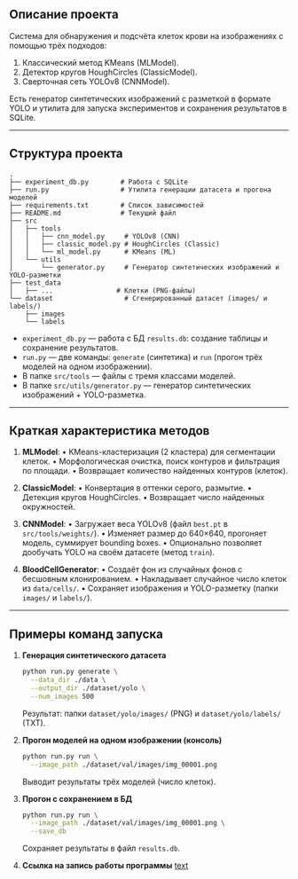 ## Описание проекта

Система для обнаружения и подсчёта клеток крови на изображениях с помощью трёх подходов:

1. Классический метод KMeans (MLModel).
2. Детектор кругов HoughCircles (ClassicModel).
3. Сверточная сеть YOLOv8 (CNNModel).

Есть генератор синтетических изображений с разметкой в формате YOLO и утилита для запуска экспериментов и сохранения результатов в SQLite.

---

## Структура проекта

```
.
├── experiment_db.py        # Работа с SQLite
├── run.py                  # Утилита генерации датасета и прогона моделей
├── requirements.txt        # Список зависимостей
├── README.md               # Текущий файл
├── src
│   ├── tools
│   │   ├── cnn_model.py     # YOLOv8 (CNN)
│   │   ├── classic_model.py # HoughCircles (Classic)
│   │   └── ml_model.py      # KMeans (ML)
│   └── utils
│       └── generator.py     # Генератор синтетических изображений и YOLO-разметки
├── test_data
│   ├── ...                # Клетки (PNG-файлы)
└── dataset                  # Сгенерированный датасет (images/ и labels/)
    ├── images
    └── labels
```

* `experiment_db.py` — работа с БД `results.db`: создание таблицы и сохранение результатов.
* `run.py` — две команды: `generate` (синтетика) и `run` (прогон трёх моделей на одном изображении).
* В папке `src/tools` — файлы с тремя классами моделей.
* В папке `src/utils/generator.py` — генератор синтетических изображений + YOLO-разметка.

---

## Краткая характеристика методов

1. **MLModel**:
   • KMeans-кластеризация (2 кластера) для сегментации клеток.
   • Морфологическая очистка, поиск контуров и фильтрация по площади.
   • Возвращает количество найденных контуров (клеток).

2. **ClassicModel**:
   • Конвертация в оттенки серого, размытие.
   • Детекция кругов HoughCircles.
   • Возвращает число найденных окружностей.

3. **CNNModel**:
   • Загружает веса YOLOv8 (файл `best.pt` в `src/tools/weights/`).
   • Изменяет размер до 640×640, прогоняет модель, суммирует bounding boxes.
   • Опционально позволяет дообучать YOLO на своём датасете (метод `train`).

4. **BloodCellGenerator**:
   • Создаёт фон из случайных фонов с бесшовным клонированием.
   • Накладывает случайное число клеток из `data/cells/`.
   • Сохраняет изображения и YOLO-разметку (папки `images/` и `labels/`).

---

## Примеры команд запуска

1. **Генерация синтетического датасета**

   ```bash
   python run.py generate \
     --data_dir ./data \
     --output_dir ./dataset/yolo \
     --num_images 500
   ```

   Результат: папки `dataset/yolo/images/` (PNG) и `dataset/yolo/labels/` (TXT).

2. **Прогон моделей на одном изображении (консоль)**

   ```bash
   python run.py run \
     --image_path ./dataset/val/images/img_00001.png
   ```

   Выводит результаты трёх моделей (число клеток).

3. **Прогон с сохранением в БД**

   ```bash
   python run.py run \
     --image_path ./dataset/val/images/img_00001.png \
     --save_db
   ```

   Сохраняет результаты в файл `results.db`.

  4. **Ссылка на запись работы программы**
  [text](https://drive.google.com/drive/folders/15C17YqaLiZGNEuFhUgpM6DXiUWomE8gI?usp=sharing)
